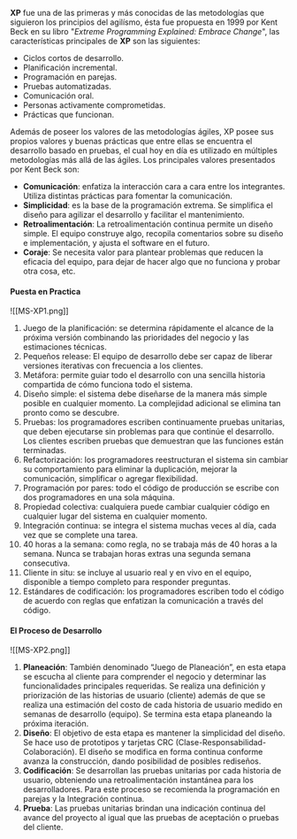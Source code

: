 **XP** fue una de las primeras y más conocidas de las metodologías que siguieron los principios del agilísmo, ésta fue propuesta en 1999 por Kent Beck en su libro "*Extreme Programming Explained: Embrace Change*", las características principales de **XP** son las siguientes:

- Ciclos cortos de desarrollo.
- Planificación incremental.
- Programación en parejas.
- Pruebas automatizadas.
- Comunicación oral.
- Personas activamente comprometidas.
- Prácticas que funcionan.

Además de poseer los valores de las metodologías ágiles, XP posee sus propios valores y buenas prácticas que entre ellas se encuentra el desarrollo basado en pruebas, el cual hoy en día es utilizado en múltiples metodologías más allá de las ágiles. Los principales valores presentados por Kent Beck son:

- **Comunicación**: enfatiza la interacción cara a cara entre los integrantes. Utiliza distintas prácticas para fomentar la comunicación.
- **Simplicidad**: es la base de la programación extrema. Se simplifica el diseño para agilizar el desarrollo y facilitar el mantenimiento.
- **Retroalimentación**: La retroalimentación continua permite un diseño simple. El equipo construye algo, recopila comentarios sobre su diseño e implementación, y ajusta el software en el futuro.
- **Coraje**: Se necesita valor para plantear problemas que reducen la eficacia del equipo, para dejar de hacer algo que no funciona y probar otra cosa, etc.

#### Puesta en Practica

![[MS-XP1.png]]

1. Juego de la planificación: se determina rápidamente el alcance de la próxima versión combinando las prioridades del negocio y las estimaciones técnicas.
2. Pequeños release: El equipo de desarrollo debe ser capaz de liberar versiones iterativas con frecuencia a los clientes.
3. Metáfora: permite guiar todo el desarrollo con una sencilla historia compartida de cómo funciona todo el sistema.
4. Diseño simple: el sistema debe diseñarse de la manera más simple posible en cualquier momento. La complejidad adicional se elimina tan pronto como se descubre.
5. Pruebas: los programadores escriben continuamente pruebas unitarias, que deben ejecutarse sin problemas para que continúe el desarrollo. Los clientes escriben pruebas que demuestran que las funciones están terminadas.
6. Refactorización: los programadores reestructuran el sistema sin cambiar su comportamiento para eliminar la duplicación, mejorar la comunicación, simplificar o agregar flexibilidad.
7. Programación por pares: todo el código de producción se escribe con dos programadores en una sola máquina.
8. Propiedad colectiva: cualquiera puede cambiar cualquier código en cualquier lugar del sistema en cualquier momento.
9. Integración continua: se integra el sistema muchas veces al día, cada vez que se complete una tarea.
10. 40 horas a la semana: como regla, no se trabaja más de 40 horas a la semana. Nunca se trabajan horas extras una segunda semana consecutiva.
11. Cliente in situ: se incluye al usuario real y en vivo en el equipo, disponible a tiempo completo para responder preguntas.
12. Estándares de codificación: los programadores escriben todo el código de acuerdo con reglas que enfatizan la comunicación a través del código.

#### El Proceso de Desarrollo

![[MS-XP2.png]]

1. **Planeación**: También denominado “Juego de Planeación”, en esta etapa se escucha al cliente para comprender el negocio y determinar las funcionalidades principales requeridas. Se realiza una definición y priorización de las historias de usuario (cliente) además de que se realiza una estimación del costo de cada historia de usuario medido en semanas de desarrollo (equipo). Se termina esta etapa planeando la próxima iteración.
2. **Diseño**: El objetivo de esta etapa es mantener la simplicidad del diseño. Se hace uso de prototipos y tarjetas CRC (Clase-Responsabilidad-Colaboración). El diseño se modifica en forma continua conforme avanza la construcción, dando posibilidad de posibles rediseños.
3. **Codificación**: Se desarrollan las pruebas unitarias por cada historia de usuario, obteniendo una retroalimentación instantánea para los desarrolladores. Para este proceso se recomienda la programación en parejas y la Integración continua.
4. **Prueba**: Las pruebas unitarias brindan una indicación continua del avance del proyecto al igual que las pruebas de aceptación o pruebas del cliente.